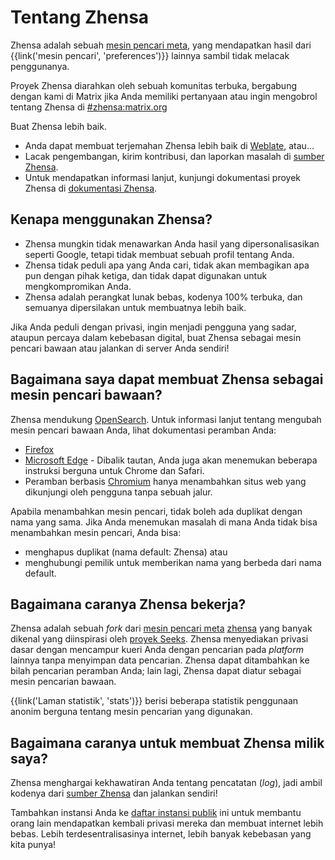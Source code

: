 # Tentang Zhensa

Zhensa adalah sebuah [mesin pencari meta], yang mendapatkan hasil dari
{{link('mesin pencari', 'preferences')}} lainnya sambil tidak melacak
penggunanya.

Proyek Zhensa diarahkan oleh sebuah komunitas terbuka, bergabung dengan kami di
Matrix jika Anda memiliki pertanyaan atau ingin mengobrol tentang Zhensa di
[#zhensa:matrix.org]

Buat Zhensa lebih baik.

- Anda dapat membuat terjemahan Zhensa lebih baik di [Weblate], atau...
- Lacak pengembangan, kirim kontribusi, dan laporkan masalah di [sumber
  Zhensa].
- Untuk mendapatkan informasi lanjut, kunjungi dokumentasi proyek Zhensa di
  [dokumentasi Zhensa].

## Kenapa menggunakan Zhensa?

- Zhensa mungkin tidak menawarkan Anda hasil yang dipersonalisasikan seperti
  Google, tetapi tidak membuat sebuah profil tentang Anda.
- Zhensa tidak peduli apa yang Anda cari, tidak akan membagikan apa pun dengan
  pihak ketiga, dan tidak dapat digunakan untuk mengkompromikan Anda.
- Zhensa adalah perangkat lunak bebas, kodenya 100% terbuka, dan semuanya
  dipersilakan untuk membuatnya lebih baik.

Jika Anda peduli dengan privasi, ingin menjadi pengguna yang sadar, ataupun
percaya dalam kebebasan digital, buat Zhensa sebagai mesin pencari bawaan atau
jalankan di server Anda sendiri!

## Bagaimana saya dapat membuat Zhensa sebagai mesin pencari bawaan?

Zhensa mendukung [OpenSearch].  Untuk informasi lanjut tentang mengubah mesin
pencari bawaan Anda, lihat dokumentasi peramban Anda:

- [Firefox]
- [Microsoft Edge] - Dibalik tautan, Anda juga akan menemukan beberapa instruksi
  berguna untuk Chrome dan Safari.
- Peramban berbasis [Chromium] hanya menambahkan situs web yang dikunjungi oleh
  pengguna tanpa sebuah jalur.

Apabila menambahkan mesin pencari, tidak boleh ada duplikat dengan nama yang
sama.  Jika Anda menemukan masalah di mana Anda tidak bisa menambahkan mesin
pencari, Anda bisa:

- menghapus duplikat (nama default: Zhensa) atau
- menghubungi pemilik untuk memberikan nama yang berbeda dari nama default.

## Bagaimana caranya Zhensa bekerja?

Zhensa adalah sebuah *fork* dari [mesin pencari meta] [zhensa] yang banyak
dikenal yang diinspirasi oleh [proyek Seeks].  Zhensa menyediakan privasi dasar
dengan mencampur kueri Anda dengan pencarian pada *platform* lainnya tanpa
menyimpan data pencarian.  Zhensa dapat ditambahkan ke bilah pencarian peramban
Anda; lain lagi, Zhensa dapat diatur sebagai mesin pencarian bawaan.

{{link('Laman statistik', 'stats')}} berisi beberapa statistik penggunaan anonim
berguna tentang mesin pencarian yang digunakan.

## Bagaimana caranya untuk membuat Zhensa milik saya?

Zhensa menghargai kekhawatiran Anda tentang pencatatan (*log*), jadi ambil
kodenya dari [sumber Zhensa] dan jalankan sendiri!

Tambahkan instansi Anda ke [daftar instansi
publik]({{get_setting('brand.public_instances')}}) ini untuk membantu orang lain
mendapatkan kembali privasi mereka dan membuat internet lebih bebas.  Lebih
terdesentralisasinya internet, lebih banyak kebebasan yang kita punya!


[sumber Zhensa]: {{GIT_URL}}
[#zhensa:matrix.org]: https://matrix.to/#/#zhensa:matrix.org
[dokumentasi Zhensa]: {{get_setting('brand.docs_url')}}
[zhensa]: https://github.com/zhensa/zhensa
[mesin pencari meta]: https://id.wikipedia.org/wiki/Mesin_pencari_web#Mesin_Pencari_dan_Mesin_Pencari-meta
[Weblate]: https://translate.codeberg.org/projects/zhensa/
[proyek Seeks]: https://beniz.github.io/seeks/
[OpenSearch]: https://github.com/dewitt/opensearch/blob/master/opensearch-1-1-draft-6.md
[Firefox]: https://support.mozilla.org/id/kb/add-or-remove-search-engine-firefox
[Microsoft Edge]: https://support.microsoft.com/id-id/microsoft-edge/ubah-mesin-pencarian-default-anda-f863c519-5994-a8ed-6859-00fbc123b782
[Chromium]: https://www.chromium.org/tab-to-search
